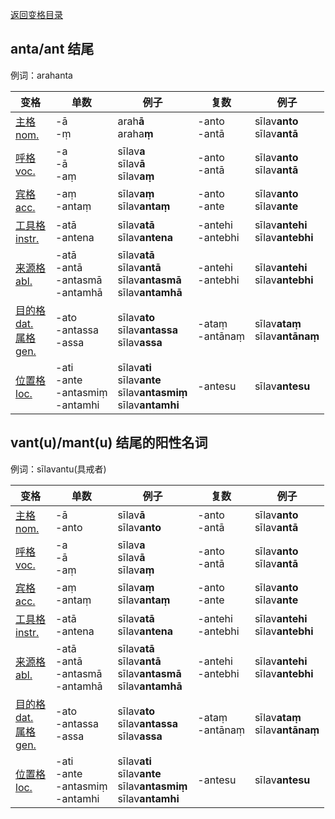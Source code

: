 [返回变格目录](declension.md)

## anta/ant 结尾

例词：arahanta

| 变格 | 单数 | 例子 |复数 | 例子 |
| --- | ----- | ------ |---- | ---- |
| [主格<br>nom.](nom.md) | -ā<br>-ṃ | arah**ā**<br>araha**ṃ** | -anto<br>-antā |sīlav**anto**<br>sīlav**antā** |
| [呼格<br>voc.](voc.md) | -a<br>-ā<br>-aṃ | sīlav**a**<br>sīlav**ā**<br>sīlav**aṃ** |-anto<br>-antā | sīlav**anto**<br>sīlav**antā** |
| [宾格<br>acc.](acc.md) |-aṃ<br>-antaṃ |sīlav**aṃ**<br>sīlav**antaṃ** |-anto<br>-ante |sīlav**anto**<br>sīlav**ante** |
| [工具格<br>instr.](instr.md) |-atā<br>-antena |sīlav**atā**<br>sīlav**antena** |-antehi<br>-antebhi|sīlav**antehi**<br>sīlav**antebhi** |
| [来源格<br>abl.](abl.md) |-atā<br>-antā<br>-antasmā<br>-antamhā |sīlav**atā**<br>sīlav**antā**<br>sīlav**antasmā**<br>sīlav**antamhā** |-antehi<br>-antebhi |sīlav**antehi**<br>sīlav**antebhi** |
| [目的格<br>dat.](dat.md)<br>[属格<br>gen.](gen.md) |-ato<br>-antassa<br>-assa |sīlav**ato**<br>sīlav**antassa**<br>sīlav**assa** |-ataṃ<br>-antānaṃ |sīlav**ataṃ**<br>sīlav**antānaṃ** |
| [位置格<br>loc.](loc.md) |-ati<br>-ante<br>-antasmiṃ<br>-antamhi |sīlav**ati**<br>sīlav**ante**<br>sīlav**antasmiṃ**<br>sīlav**antamhi** |-antesu |sīlav**antesu** |

## vant(u)/mant(u) 结尾的阳性名词

例词：sīlavantu\(具戒者\)

| 变格 | 单数 | 例子 |复数 | 例子 |
| --- | ----- | ------ |---- | ---- |
| [主格<br>nom.](nom.md) | -ā<br>-anto | sīlav**ā**<br>sīlav**anto** | -anto<br>-antā |sīlav**anto**<br>sīlav**antā** |
| [呼格<br>voc.](voc.md) | -a<br>-ā<br>-aṃ | sīlav**a**<br>sīlav**ā**<br>sīlav**aṃ** |-anto<br>-antā | sīlav**anto**<br>sīlav**antā** |
| [宾格<br>acc.](acc.md) |-aṃ<br>-antaṃ |sīlav**aṃ**<br>sīlav**antaṃ** |-anto<br>-ante |sīlav**anto**<br>sīlav**ante** |
| [工具格<br>instr.](instr.md) |-atā<br>-antena |sīlav**atā**<br>sīlav**antena** |-antehi<br>-antebhi|sīlav**antehi**<br>sīlav**antebhi** |
| [来源格<br>abl.](abl.md) |-atā<br>-antā<br>-antasmā<br>-antamhā |sīlav**atā**<br>sīlav**antā**<br>sīlav**antasmā**<br>sīlav**antamhā** |-antehi<br>-antebhi |sīlav**antehi**<br>sīlav**antebhi** |
| [目的格<br>dat.](dat.md)<br>[属格<br>gen.](gen.md) |-ato<br>-antassa<br>-assa |sīlav**ato**<br>sīlav**antassa**<br>sīlav**assa** |-ataṃ<br>-antānaṃ |sīlav**ataṃ**<br>sīlav**antānaṃ** |
| [位置格<br>loc.](loc.md) |-ati<br>-ante<br>-antasmiṃ<br>-antamhi |sīlav**ati**<br>sīlav**ante**<br>sīlav**antasmiṃ**<br>sīlav**antamhi** |-antesu |sīlav**antesu** |

